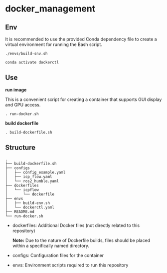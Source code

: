 # docker_management

## Env

It is recommended to use the provided Conda dependency file to create a virtual environment for running the Bash script.
```
./envs/build-snv.sh

conda activate dockerctl
```


## Use

**run image**

This is a convenient script for creating a container that supports GUI display and GPU access.

```
. run-docker.sh
```
**build dockerfile**

```
. build-dockerfile.sh
```


## Structure

```
.
├── build-dockerfile.sh
├── configs
│   ├── config_example.yaml
│   ├── icp_flow.yaml
│   └── ros2_humble.yaml
├── dockerfiles
│   └── icpflow
│       └── dockerfile
├── envs
│   ├── build-env.sh
│   └── dockerctl.yaml
├── README.md
└── run-docker.sh
```
- dockerfiles: Additional Docker files (not directly related to this repository)

    **Note:** Due to the nature of Dockerfile builds, files should be placed within a specifically named directory.
    
- configs: Configuration files for the container


- envs: Environment scripts required to run this repository
